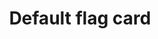 ---
layout: pattern
categories: [patterns, card]
title: Default flag card
type: [detail-page]
permalink: /patterns/card/card-flag-default/
description: |
  This "flag" card has the image positioned on the left . The example in the html below shows how to apply. To see an example with the image with padding, see the [right flag](/patterns/card/card-flag-media-right-inset/). _see more details on functionality on the [default card](/patterns/card) page_
overview: This "flag" card has the image positioned on the left with the image at full height.

usa-link: "https://designsystem.digital.gov/components/card/"
cards:
  - title: Card 1
    content: card 1 content
    button: Learn more about card 1
    img: https://designsystem.digital.gov/img/introducing-uswds-2-0/built-to-grow--alt.jpg
    alt: placeholder image
yml: |
  
  cards:
  - title: Card 1
    content: card 1 content
    button: Learn more about card 1
    img: https://designsystem.digital.gov/img/introducing-uswds-2-0/built-to-grow--alt.jpg
    alt: placeholder image

jekyll: |

  "{% include patterns/card/card-flag-default.md %}"
### Paths to view design and code... 
## designimg: can be used to show an image of the design until a coded version can be created. The htmlpath & csspath should be located in the pattens folder. Read more about creating coded components in /docs/creating-patterns 
# designimg: 
htmlpath: patterns/card/card-flag-default.md
csspath: patterns/card/index.scss
---
